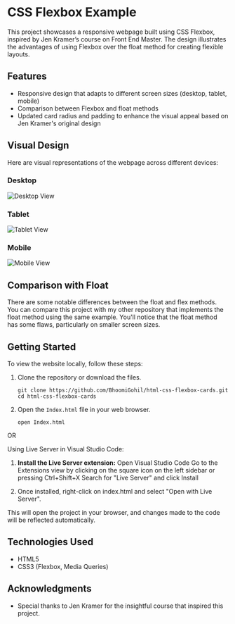 # CSS Flexbox Example

This project showcases a responsive webpage built using CSS Flexbox, inspired by Jen Kramer’s course on Front End Master. The design illustrates the advantages of using Flexbox over the float method for creating flexible layouts.

## Features

- Responsive design that adapts to different screen sizes (desktop, tablet, mobile)
- Comparison between Flexbox and float methods
- Updated card radius and padding to enhance the visual appeal based on Jen Kramer's original design

## Visual Design

Here are visual representations of the webpage across different devices:

### Desktop

![Desktop View](desktop.png)

### Tablet

![Tablet View](tablet.png)

### Mobile

![Mobile View](mobile.png)

## Comparison with Float

There are some notable differences between the float and flex methods. You can compare this project with my other repository that implements the float method using the same example. You'll notice that the float method has some flaws, particularly on smaller screen sizes.

## Getting Started

To view the website locally, follow these steps:

1. Clone the repository or download the files.
   ```
   git clone https://github.com/BhoomiGohil/html-css-flexbox-cards.git
   cd html-css-flexbox-cards
   ```
2. Open the `Index.html` file in your web browser.
   ```
   open Index.html
   ```

OR

Using Live Server in Visual Studio Code:

1. **Install the Live Server extension:**
   Open Visual Studio Code Go to the Extensions view by clicking on the square icon on the left sidebar or pressing Ctrl+Shift+X Search for "Live Server" and click Install

2. Once installed, right-click on index.html and select "Open with Live Server".

This will open the project in your browser, and changes made to the code will be reflected automatically.

## Technologies Used

- HTML5
- CSS3 (Flexbox, Media Queries)

## Acknowledgments

- Special thanks to Jen Kramer for the insightful course that inspired this project.
